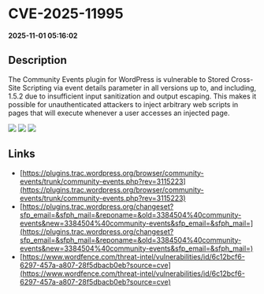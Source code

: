 # CVE-2025-11995

**2025-11-01 05:16:02**

## Description
The Community Events plugin for WordPress is vulnerable to Stored Cross-Site Scripting via event details parameter in all versions up to, and including, 1.5.2 due to insufficient input sanitization and output escaping. This makes it possible for unauthenticated attackers to inject arbitrary web scripts in pages that will execute whenever a user accesses an injected page.

![](https://img.shields.io/static/v1?label=Score&message=7.2&color=red)
![](https://img.shields.io/static/v1?label=Severity&message=HIGH&color=red)
![](https://img.shields.io/static/v1?label=CWE&message=XSS&color=green)

## Links
- [https://plugins.trac.wordpress.org/browser/community-events/trunk/community-events.php?rev=3115223](https://plugins.trac.wordpress.org/browser/community-events/trunk/community-events.php?rev=3115223)
- [https://plugins.trac.wordpress.org/changeset?sfp_email=&sfph_mail=&reponame=&old=3384504%40community-events&new=3384504%40community-events&sfp_email=&sfph_mail=](https://plugins.trac.wordpress.org/changeset?sfp_email=&sfph_mail=&reponame=&old=3384504%40community-events&new=3384504%40community-events&sfp_email=&sfph_mail=)
- [https://www.wordfence.com/threat-intel/vulnerabilities/id/6c12bcf6-6297-457a-a807-28f5dbacb0eb?source=cve](https://www.wordfence.com/threat-intel/vulnerabilities/id/6c12bcf6-6297-457a-a807-28f5dbacb0eb?source=cve)
